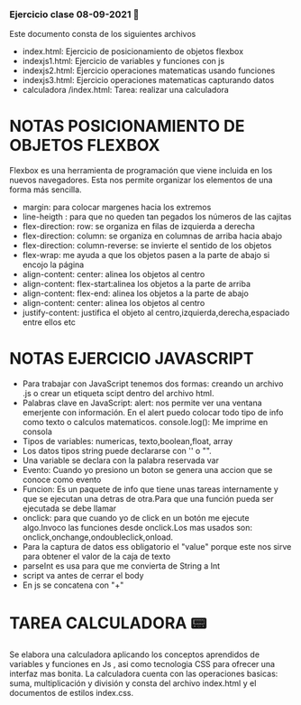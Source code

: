 ### Ejercicio clase 08-09-2021  🧜

Este documento consta de los siguientes archivos

- index.html: Ejercicio de posicionamiento de objetos  flexbox
- indexjs1.html: Ejercicio de variables y funciones con js
- indexjs2.html: Ejercicio operaciones matematicas usando funciones
- indexjs3.html: Ejercicio operaciones matematicas capturando datos
- calculadora /index.html:  Tarea: realizar una calculadora

# NOTAS POSICIONAMIENTO DE OBJETOS  FLEXBOX 

Flexbox es una herramienta de programación que viene incluida en los nuevos navegadores. Esta nos permite organizar los elementos de una forma más sencilla.

- margin: para colocar  margenes hacia los extremos
- line-heigth : para que no queden tan pegados los números de las cajitas
- flex-direction: row: se organiza en filas de izquierda a derecha
- flex-direction: column: se organiza en columnas de arriba hacia abajo
- flex-direction: column-reverse: se invierte el sentido de los objetos
- flex-wrap: me ayuda a que los objetos pasen a la parte de abajo si encojo la página
- align-content: center:  alinea los objetos al centro
- align-content: flex-start:alinea los objetos a la parte de arriba
- align-content: flex-end: alinea los objetos a la parte de abajo
- align-content: center:  alinea los objetos al centro
- justify-content: justifica el objeto al centro,izquierda,derecha,espaciado entre ellos etc

# NOTAS EJERCICIO JAVASCRIPT
- Para trabajar con JavaScript tenemos dos formas: creando un archivo .js o crear un etiqueta scipt dentro del archivo html.
- Palabras clave en JavaScript:
		alert: nos permite ver una ventana emerjente con información. En el alert puedo colocar todo tipo de info como texto o calculos matematicos.
		console.log(): Me imprime en consola
- Tipos de variables: numericas, texto,boolean,float, array
- Los datos tipos string puede declararse con '' o "".
- Una variable se declara con la palabra reservada var
- Evento: Cuando yo presiono un boton se genera una accion que se conoce como evento
- Funcion: Es un paquete de info que tiene unas tareas internamente y que se ejecutan una detras de otra.Para que una función pueda ser ejecutada se debe llamar
- onclick: para que cuando yo de click en un botón me ejecute algo.Invoco las funciones desde onclick.Los mas usados son: onclick,onchange,ondoubleclick,onload.
- Para la captura de datos ess obligatorio el "value" porque este nos sirve para obtener el valor de la caja de texto
- parseInt es usa  para que me convierta de String a Int
- script va antes de cerrar el body
- En  js se concatena con "+"

# TAREA CALCULADORA  📟

Se elabora una calculadora aplicando los conceptos aprendidos de variables y funciones en Js , asi como tecnologia CSS para ofrecer una interfaz mas bonita. La calculadora cuenta con las operaciones basicas: suma, multiplicación y división y consta del archivo index.html y el documentos de estilos index.css.
